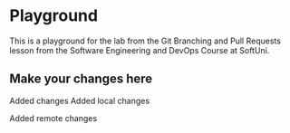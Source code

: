 # Playground
This is a playground for the lab from the Git Branching and Pull Requests lesson from the Software Engineering and DevOps Course at SoftUni.

## Make your changes here
Added changes
Added local changes

Added remote changes
